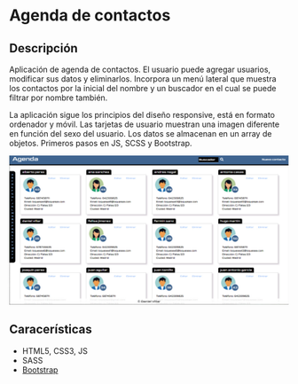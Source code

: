 # Agenda de contactos

## Descripción

Aplicación de agenda de contactos. El usuario puede agregar usuarios, modificar sus datos y eliminarlos. Incorpora un menú lateral que muestra los contactos por la inicial del nombre y un buscador en el cual se puede filtrar por nombre también.

La aplicación sigue los principios del diseño responsive, está en formato ordenador y móvil. Las tarjetas de usuario muestran una imagen diferente en función del sexo del usuario. Los datos se almacenan en un array de objetos. Primeros pasos en JS, SCSS y Bootstrap.

<p align="center">
<img src="img/readme.jpg" width="700">
</p>

## Caracerísticas

* HTML5, CSS3, JS
* SASS
* [Bootstrap]( https://getbootstrap.com/)
